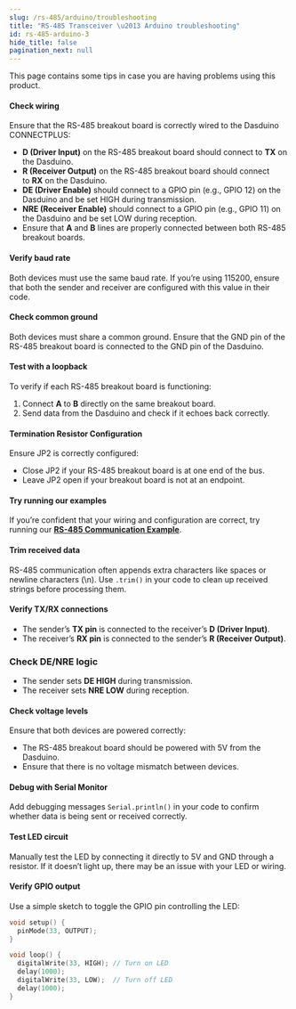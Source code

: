 ```yaml
---
slug: /rs-485/arduino/troubleshooting
title: "RS-485 Transceiver \u2013 Arduino troubleshooting"
id: rs-485-arduino-3
hide_title: false
pagination_next: null
---
```

This page contains some tips in case you are having problems using this product.

<ExpandableSection title="The RS-485 communication won't initialize!">

#### Check wiring
Ensure that the RS-485 breakout board is correctly wired to the Dasduino CONNECTPLUS:

*   **D (Driver Input)** on the RS-485 breakout board should connect to **TX** on the Dasduino.
*   **R (Receiver Output)** on the RS-485 breakout board should connect to **RX** on the Dasduino.
*   **DE (Driver Enable)** should connect to a GPIO pin (e.g., GPIO 12) on the Dasduino and be set HIGH during transmission.
*   **NRE (Receiver Enable)** should connect to a GPIO pin (e.g., GPIO 11) on the Dasduino and be set LOW during reception.
*   Ensure that **A** and **B** lines are properly connected between both RS-485 breakout boards.
  
  
#### Verify baud rate
Both devices must use the same baud rate. If you’re using 115200, ensure that both the sender and receiver are configured with this value in their code.

#### Check common ground
Both devices must share a common ground. Ensure that the GND pin of the RS-485 breakout board is connected to the GND pin of the Dasduino.

#### Test with a loopback
To verify if each RS-485 breakout board is functioning:
1.  Connect **A** to **B** directly on the same breakout board.   
2.  Send data from the Dasduino and check if it echoes back correctly.


#### Termination Resistor Configuration
Ensure JP2 is correctly configured:
*   Close JP2 if your RS-485 breakout board is at one end of the bus.
*   Leave JP2 open if your breakout board is not at an endpoint.

#### Try running our examples

If you’re confident that your wiring and configuration are correct, try running our [**RS-485 Communication Example**](rs-485_arduino_2.md#sender-code).

</ExpandableSection>

<ExpandableSection title="I can't receive or send data!">   

#### Trim received data

RS-485 communication often appends extra characters like spaces or newline characters (\\n). Use `.trim()` in your code to clean up received strings before processing them.

#### Verify TX/RX connections    
*   The sender’s **TX pin** is connected to the receiver’s **D (Driver Input)**.
*   The receiver’s **RX pin** is connected to the sender’s **R (Receiver Output)**.

### Check DE/NRE logic   
*   The sender sets **DE HIGH** during transmission.
*   The receiver sets **NRE LOW** during reception.
  
#### Check voltage levels

Ensure that both devices are powered correctly:
*   The RS-485 breakout board should be powered with 5V from the Dasduino.
*   Ensure that there is no voltage mismatch between devices.
    
#### Debug with Serial Monitor

Add debugging messages `Serial.println()` in your code to confirm whether data is being sent or received correctly.

</ExpandableSection> 

<ExpandableSection title="The LED doesn't turn on/off!">

#### Test LED circuit

Manually test the LED by connecting it directly to 5V and GND through a resistor. If it doesn’t light up, there may be an issue with your LED or wiring.

#### Verify GPIO output

Use a simple sketch to toggle the GPIO pin controlling the LED:

```cpp
void setup() {
  pinMode(33, OUTPUT);
}

void loop() {
  digitalWrite(33, HIGH); // Turn on LED
  delay(1000);
  digitalWrite(33, LOW);  // Turn off LED
  delay(1000);
}
```
</ExpandableSection>